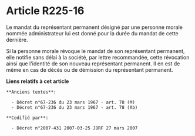 # Article R225-16

Le mandat du représentant permanent désigné par une personne morale nommée administrateur lui est donné pour la durée du
mandat de cette dernière.

Si la personne morale révoque le mandat de son représentant permanent, elle notifie sans délai à la société, par lettre
recommandée, cette révocation ainsi que l'identité de son nouveau représentant permanent. Il en est de même en cas de décès
ou de démission du représentant permanent.

**Liens relatifs à cet article**

	**Anciens textes**:

	  - Décret n°67-236 du 23 mars 1967 - art. 78 (M)
	  - Décret n°67-236 du 23 mars 1967 - art. 78 (Ab)

	**Codifié par**:

	  - Décret n°2007-431 2007-03-25 JORF 27 mars 2007
